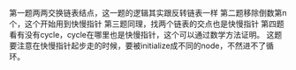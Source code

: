 第一题两两交换链表结点，这一题的逻辑其实跟反转链表一样
第二题移除倒数第n个，这个开始用到快慢指针
第三题同理，找两个链表的交点也是快慢指针
第四题看有没有cycle，cycle在哪里也是快慢指针，这个可以通过数学方法证明。
这题要注意在快慢指针起步走的时候，要被initialize成不同的node，不然进不了循环。
